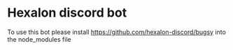 # Hexalon discord bot

To use this bot please install https://github.com/hexalon-discord/bugsy into the node_modules file